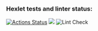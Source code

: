 ### Hexlet tests and linter status:
[![Actions Status](https://github.com/tkuzmin/frontend-project-lvl1/workflows/hexlet-check/badge.svg)](https://github.com/tkuzmin/frontend-project-lvl1/actions)
<a href="https://codeclimate.com/github/codeclimate/codeclimate/maintainability"><img src="https://api.codeclimate.com/v1/badges/a99a88d28ad37a79dbf6/maintainability" /></a>
![Lint Check](https://github.com/tkuzmin/frontend-project-lvl1/workflows/Lint%20Check/badge.svg)
